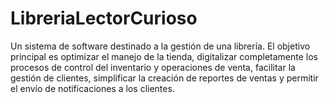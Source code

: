 # LibreriaLectorCurioso
Un sistema de software destinado a la gestión de una librería. El objetivo principal es optimizar el manejo de la tienda, digitalizar completamente los procesos de control del inventario y operaciones de venta, facilitar la gestión de clientes, simplificar la creación de reportes de ventas y permitir el envío de notificaciones a los clientes. 
